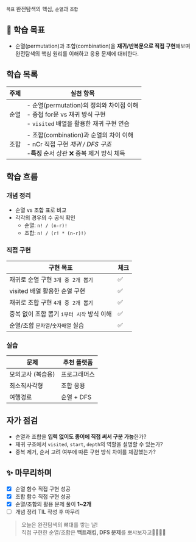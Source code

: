 `목표` 완전탐색의 핵심, `순열`과 `조합`

## 📌 학습 목표

- 순열(permutation)과 조합(combination)을 **재귀/반복문으로 직접 구현**해보며  
  완전탐색의 핵심 원리를 이해하고 응용 문제에 대비한다.

## 학습 목록
| 주제  | 실천 항목                                                                                    |
| --- | ---------------------------------------------------------------------------------------- |
| 순열  | - 순열(permutation)의 정의와 차이점 이해<br>- 중첩 for문 vs 재귀 방식 구현<br>- `visited` 배열을 활용한 재귀 구현 연습   |
| 조합  | - 조합(combination)과 순열의 차이 이해<br>- nCr 직접 구현 *재귀 / DFS 구조*<br>-**특징** 순서 상관 ❌ 중복 제거 방식 체득 |

## 학습 흐름

### 개념 정리

- 순열 vs 조합 표로 비교
- 각각의 경우의 수 공식 확인  
  - 순열: `n! / (n-r)!`  
  - 조합: `n! / (r! * (n-r)!)`

### 직접 구현

| 구현 목표                      | 체크  |
| -------------------------- | --- |
| 재귀로 순열 구현 `3개 중 2개 뽑기`     | ✅   |
| visited 배열 활용한 순열 구현       | ✅   |
| 재귀로 조합 구현 `4개 중 2개 뽑기`     | ✅   |
| 중복 없이 조합 뽑기 `i부터 시작` 방식 이해 | ✅   |
| 순열/조합 `문자열`/`숫자배열` 실습      | ✅   |

### 실습

| 문제         | 추천 플랫폼   |
| ---------- | -------- |
| 모의고사 (복습용) | 프로그래머스   |
| 최소직사각형     | 조합 응용    |
| 여행경로       | 순열 + DFS |

## 자가 점검

- 순열과 조합을 **입력 없이도 종이에 직접 써서 구분 가능**한가?
- 재귀 구조에서 `visited`, `start`, `depth`의 역할을 설명할 수 있는가?
- 중복 제거, 순서 고려 여부에 따른 구현 방식 차이를 체감했는가?

## ✨ 마무리하며

- [x] 순열 함수 직접 구현 성공  
- [x] 조합 함수 직접 구현 성공  
- [x] 순열/조합의 활용 문제 풀이 **1~2개** 
- [ ] 개념 정리 TIL 작성 후 마무리

> 오늘은 완전탐색의 뼈대를 쌓는 날!  
> 직접 구현한 순열/조합은 **백트래킹, DFS 문제**를 뽀샤보자고👊🏻👊🏻
